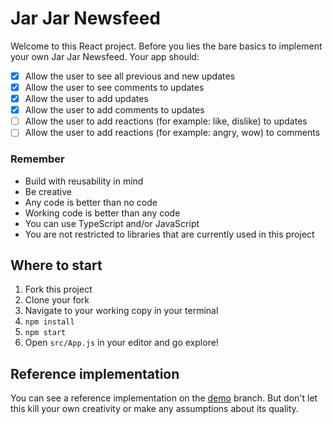 # Jar Jar Newsfeed
Welcome to this React project. Before you lies the bare basics to implement your own Jar Jar Newsfeed. Your app should:

 - [x] Allow the user to see all previous and new updates
 - [x] Allow the user to see comments to updates
 - [x] Allow the user to add updates
 - [x] Allow the user to add comments to updates
 - [ ] Allow the user to add reactions (for example: like, dislike) to updates
 - [ ] Allow the user to add reactions (for example: angry, wow) to comments

 ### Remember
 - Build with reusability in mind
 - Be creative
 - Any code is better than no code
 - Working code is better than any code
 - You can use TypeScript and/or JavaScript
 - You are not restricted to libraries that are currently used in this project

 ## Where to start
 1. Fork this project
 2. Clone your fork
 3. Navigate to your working copy in your terminal
 4. `npm install`
 5. `npm start`
 6. Open `src/App.js` in your editor and go explore!

## Reference implementation
You can see a reference implementation on the [demo](https://github.com/uvdata/jarjar-newsfeed/tree/demo) branch. But
don't let this kill your own creativity or make any assumptions about its quality.
